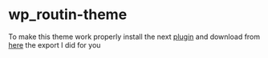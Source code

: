 # wp_routin-theme

To make this theme work properly install the next <a href="https://ro.wordpress.org/plugins/all-in-one-wp-migration/">plugin</a> and download from <a href="https://mega.nz/file/8Yw0WTaK#THH7vxm3NNmPlXX4MaxZZ62owhzXiL0fqidFL4gllCE">here</a> the export I did for you
